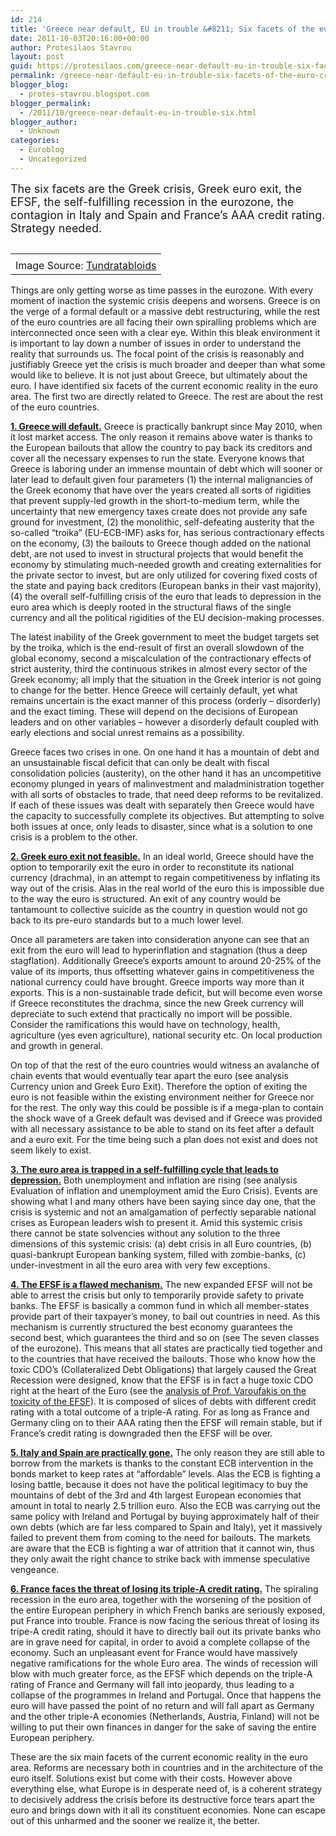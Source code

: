 ```yaml
---
id: 214
title: 'Greece near default, EU in trouble &#8211; Six facets of the euro crisis'
date: 2011-10-03T20:16:00+00:00
author: Protesilaos Stavrou
layout: post
guid: https://protesilaos.com/greece-near-default-eu-in-trouble-six-facets-of-the-euro-crisis/
permalink: /greece-near-default-eu-in-trouble-six-facets-of-the-euro-crisis/
blogger_blog:
  - protes-stavrou.blogspot.com
blogger_permalink:
  - /2011/10/greece-near-default-eu-in-trouble-six.html
blogger_author:
  - Unknown
categories:
  - Euroblog
  - Uncategorized
---
```

<span style="font-size: large;">The six facets are the Greek crisis, Greek euro exit, the EFSF, the self-fulfilling recession in the eurozone, the contagion in Italy and Spain and France&#8217;s AAA credit rating. Strategy needed.</span>

<table cellpadding="0" cellspacing="0" class="tr-caption-container" style="float: right; margin-left: 1em; text-align: right;">
  <tr>
    <td style="text-align: center;">
    </td>
  </tr>
  
  <tr>
    <td class="tr-caption" style="text-align: center;">
      Image Source: <a href="http://tundratabloids.com/wp-content/uploads/2011/06/broken-euro.jpg">Tundratabloids </a>
    </td>
  </tr>
</table>

Things are only getting worse as time passes in the eurozone. With every moment of inaction the systemic crisis deepens and worsens. Greece is on the verge of a formal default or a massive debt restructuring, while the rest of the euro countries are all facing their own spiralling problems which are interconnected once seen with a clear eye. Within this bleak environment it is important to lay down a number of issues in order to understand the reality that surrounds us. The focal point of the crisis is reasonably and justifiably Greece yet the crisis is much broader and deeper than what some would like to believe. It is not just about Greece, but ultimately about the euro. I have identified six facets of the current economic reality in the euro area. The first two are directly related to Greece. The rest are about the rest of the euro countries.

<u>**1. Greece will default.**</u> Greece is practically bankrupt since May 2010, when it lost market access. The only reason it remains above water is thanks to the European bailouts that allow the country to pay back its creditors and cover all the necessary expenses to run the state. Everyone knows that Greece is laboring under an immense mountain of debt which will sooner or later lead to default given four parameters (1) the internal malignancies of the Greek economy that have over the years created all sorts of rigidities that prevent supply-led growth in the short-to-medium term, while the uncertainty that new emergency taxes create does not provide any safe ground for investment, (2) the monolithic, self-defeating austerity that the so-called &#8220;troika&#8221; (EU-ECB-IMF) asks for, has serious contractionary effects on the economy, (3) the bailouts to Greece though added on the national debt, are not used to invest in structural projects that would benefit the economy by stimulating much-needed growth and creating externalities for the private sector to invest, but are only utilized for covering fixed costs of the state and paying back creditors (European banks in their vast majority), (4) the overall self-fulfilling crisis of the euro that leads to depression in the euro area which is deeply rooted in the structural flaws of the single currency and all the political rigidities of the EU decision-making processes.

The latest inability of the Greek government to meet the budget targets set by the troika, which is the end-result of first an overall slowdown of the global economy, second a miscalculation of the contractionary effects of strict austerity, third the continuous strikes in almost every sector of the Greek economy; all imply that the situation in the Greek interior is not going to change for the better. Hence Greece will certainly default, yet what remains uncertain is the exact manner of this process (orderly &#8211; disorderly) and the exact timing. These will depend on the decisions of European leaders and on other variables &#8211; however a disorderly default coupled with early elections and social unrest remains as a possibility.

Greece faces two crises in one. On one hand it has a mountain of debt and an unsustainable fiscal deficit that can only be dealt with fiscal consolidation policies (austerity), on the other hand it has an uncompetitive economy plunged in years of malinvestment and maladministration together with all sorts of obstacles to trade, that need deep reforms to be revitalized. If each of these issues was dealt with separately then Greece would have the capacity to successfully complete its objectives. But attempting to solve both issues at once, only leads to disaster, since what is a solution to one crisis is a problem to the other. 

<u>**2. Greek euro exit not feasible.**</u> In an ideal world, Greece should have the option to temporarily exit the euro in order to reconstitute its national currency (drachma), in an attempt to regain competitiveness by inflating its way out of the crisis. Alas in the real world of the euro this is impossible due to the way the euro is structured. An exit of any country would be tantamount to collective suicide as the country in question would not go back to its pre-euro standards but to a much lower level. 

Once all parameters are taken into consideration anyone can see that an exit from the euro will lead to hyperinflation and stagnation (thus a deep stagflation). Additionally Greece&#8217;s exports amount to around 20-25% of the value of its imports, thus offsetting whatever gains in competitiveness the national currency could have brought. Greece imports way more than it exports. This is a non-sustainable trade deficit, but will become even worse if Greece reconstitutes the drachma, since the new Greek currency will depreciate to such extend that practically no import will be possible. Consider the ramifications this would have on technology, health, agriculture (yes even agriculture), national security etc. On local production and growth in general.

On top of that the rest of the euro countries would witness an avalanche of chain events that would eventually tear apart the euro (see analysis Currency union and Greek Euro Exit). Therefore the option of exiting the euro is not feasible within the existing environment neither for Greece nor for the rest. The only way this could be possible is if a mega-plan to contain the shock wave of a Greek default was devised and if Greece was provided with all necessary assistance to be able to stand on its feet after a default and a euro exit. For the time being such a plan does not exist and does not seem likely to exist.

<u>**3. The euro area is trapped in a self-fulfilling cycle that leads to depression.**</u> Both unemployment and inflation are rising (see analysis Evaluation of inflation and unemployment amid the Euro Crisis). Events are showing what I and many others have been saying since day one, that the crisis is systemic and not an amalgamation of perfectly separable national crises as European leaders wish to present it. Amid this systemic crisis there cannot be state solvencies without any solution to the three dimensions of this systemic crisis: (a) debt crisis in all Euro countries, (b) quasi-bankrupt European banking system, filled with zombie-banks, (c) under-investment in all the euro area with very few exceptions.

<u>**4. The EFSF is a flawed mechanism.**</u> The new expanded EFSF will not be able to arrest the crisis but only to temporarily provide safety to private banks. The EFSF is basically a common fund in which all member-states provide part of their taxpayer&#8217;s money, to bail out countries in need. As this mechanism is currently structured the best economy guarantees the second best, which guarantees the third and so on (see The seven classes of the eurozone). This means that all states are practically tied together and to the countries that have received the bailouts. Those who know how the toxic CDO&#8217;s (Collateralized Debt Obligations) that largely caused the Great Recession were designed, know that the EFSF is in fact a huge toxic CDO right at the heart of the Euro (see the [analysis of Prof. Varoufakis on the toxicity of the EFSF](http://yanisvaroufakis.eu/2011/08/04/why-italy-why-spain-and-why-the-efsfs-size-does-not-matter/)). It is composed of slices of debts with different credit rating with a total outcome of a triple-A rating. For as long as France and Germany cling on to their AAA rating then the EFSF will remain stable, but if France&#8217;s credit rating is downgraded then the EFSF will be over.

<u>**5. Italy and Spain are practically gone.**</u> The only reason they are still able to borrow from the markets is thanks to the constant ECB intervention in the bonds market to keep rates at &#8220;affordable&#8221; levels. Alas the ECB is fighting a losing battle, because it does not have the political legitimacy to buy the mountains of debt of the 3rd and 4th largest European economies that amount in total to nearly 2.5 trillion euro. Also the ECB was carrying out the same policy with Ireland and Portugal by buying approximately half of their own debts (which are far less compared to Spain and Italy), yet it massively failed to prevent them from coming to the need for bailouts. The markets are aware that the ECB is fighting a war of attrition that it cannot win, thus they only await the right chance to strike back with immense speculative vengeance.

<u>**6. France faces the threat of losing its triple-A credit rating.**</u> The spiraling recession in the euro area, together with the worsening of the position of the entire European periphery in which French banks are seriously exposed, put France into trouble. France is now facing the serious threat of losing its tripe-A credit rating, should it have to directly bail out its private banks who are in grave need for capital, in order to avoid a complete collapse of the economy. Such an unpleasant event for France would have massively negative ramifications for the whole Euro area. The winds of recession will blow with much greater force, as the EFSF which depends on the triple-A rating of France and Germany will fall into jeopardy, thus leading to a collapse of the programmes in Ireland and Portugal. Once that happens the euro will have passed the point of no return and will fall apart as Germany and the other triple-A economies (Netherlands, Austria, Finland) will not be willing to put their own finances in danger for the sake of saving the entire European periphery. 



These are the six main facets of the current economic reality in the euro area. Reforms are necessary both in countries and in the architecture of the euro itself. Solutions exist but come with their costs. However above everything else, what Europe is in desperate need of, is a coherent strategy to decisively address the crisis before its destructive force tears apart the euro and brings down with it all its constituent economies. None can escape out of this unharmed and the sooner we realize it, the better.